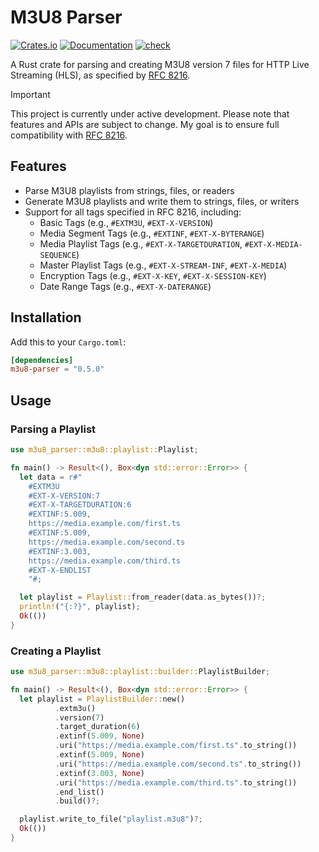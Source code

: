 # M3U8 Parser

[![Crates.io](https://img.shields.io/crates/v/m3u8-parser.svg)](https://crates.io/crates/m3u8-parser)
[![Documentation](https://docs.rs/m3u8-parser/badge.svg)](https://docs.rs/m3u8-parser)
[![check](https://github.com/includeamin/m3u8-parser/actions/workflows/rust.yml/badge.svg)](https://github.com/includeamin/m3u8-parser/actions/workflows/rust.yml)

A Rust crate for parsing and creating M3U8 version 7 files for HTTP Live Streaming (HLS), as specified
by [RFC 8216](https://tools.ietf.org/html/rfc8216).

> [!IMPORTANT]
> This project is currently under active development. Please note that features and APIs are subject to change. My goal is to ensure full compatibility with [RFC 8216](https://tools.ietf.org/html/rfc8216).

## Features

- Parse M3U8 playlists from strings, files, or readers
- Generate M3U8 playlists and write them to strings, files, or writers
- Support for all tags specified in RFC 8216, including:
    - Basic Tags (e.g., `#EXTM3U`, `#EXT-X-VERSION`)
    - Media Segment Tags (e.g., `#EXTINF`, `#EXT-X-BYTERANGE`)
    - Media Playlist Tags (e.g., `#EXT-X-TARGETDURATION`, `#EXT-X-MEDIA-SEQUENCE`)
    - Master Playlist Tags (e.g., `#EXT-X-STREAM-INF`, `#EXT-X-MEDIA`)
    - Encryption Tags (e.g., `#EXT-X-KEY`, `#EXT-X-SESSION-KEY`)
    - Date Range Tags (e.g., `#EXT-X-DATERANGE`)

## Installation

Add this to your `Cargo.toml`:

```toml
[dependencies]
m3u8-parser = "0.5.0"
```

## Usage

### Parsing a Playlist

```rust
use m3u8_parser::m3u8::playlist::Playlist;

fn main() -> Result<(), Box<dyn std::error::Error>> {
  let data = r#"
    #EXTM3U
    #EXT-X-VERSION:7
    #EXT-X-TARGETDURATION:6
    #EXTINF:5.009,
    https://media.example.com/first.ts
    #EXTINF:5.009,
    https://media.example.com/second.ts
    #EXTINF:3.003,
    https://media.example.com/third.ts
    #EXT-X-ENDLIST
    "#;

  let playlist = Playlist::from_reader(data.as_bytes())?;
  println!("{:?}", playlist);
  Ok(())
}
```

### Creating a Playlist

```rust
use m3u8_parser::m3u8::playlist::builder::PlaylistBuilder;

fn main() -> Result<(), Box<dyn std::error::Error>> {
  let playlist = PlaylistBuilder::new()
          .extm3u()
          .version(7)
          .target_duration(6)
          .extinf(5.009, None)
          .uri("https://media.example.com/first.ts".to_string())
          .extinf(5.009, None)
          .uri("https://media.example.com/second.ts".to_string())
          .extinf(3.003, None)
          .uri("https://media.example.com/third.ts".to_string())
          .end_list()
          .build()?;

  playlist.write_to_file("playlist.m3u8")?;
  Ok(())
}
```
